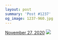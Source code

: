 ```yaml
---
layout: post
summary: 'Post #1237'
og_image: 1237-960.jpg
---
```


<p>
  <time>
    <a href="/1237">November 27, 2020</a>
  </time>
  <a href="/1237">
    <img src="{{ site.assets_url }}/1237-480.jpg" srcset="{{ site.assets_url }}/1237-240.jpg 240w, {{ site.assets_url }}/1237-480.jpg 480w, {{ site.assets_url }}/1237-720.jpg 720w, {{ site.assets_url }}/1237-960.jpg 960w" sizes="(min-width: 700px) 50vw, calc(100vw - 2rem)" />
  </a>
</p>
